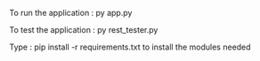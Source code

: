To run the application : py app.py

To test the application : py rest_tester.py

Type : pip install -r requirements.txt to install the modules needed
